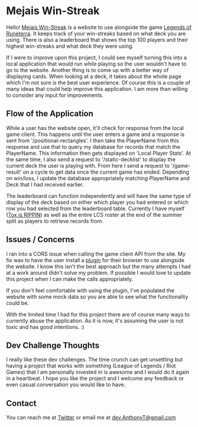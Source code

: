 # Mejais Win-Streak

Hello! [Mejais Win-Streak](https://mejais-winstreak.com/) is a website to use alongside the game [Legends of Runeterra](https://playruneterra.com/en-us/). It keeps track of your win-streaks based on what deck you are using. There is also a leaderboard that shows the top 100 players and their highest win-streaks and what deck they were using.

If I were to improve upon this project, I could see myself turning this into a local application that would run while playing so the user wouldn't have to go to the website. Another thing is to come up with a better way of displaying cards. When looking at a deck, it takes about the whole page which I'm not sure is the best user experience. Of course this is a couple of many ideas that could help improve this application. I am more than willing to consider any input for improvements.

## Flow of the Application

While a user has the website open, it'll check for response from the local game client.  This happens until the user enters a game and a response is sent from '/positional-rectangles'. I then take the PlayerName from this response and use that to query my database for records that match the PlayerName.  This information then gets displayed on 'Local Player Stats'.  At the same time, I also send a request to '/static-decklist' to display the current deck the user is playing with.  From here I send a request to '/game-result' on a cycle to get data once the current game has ended. Depending on win/loss, I update the database appropriately matching PlayerName and Deck that I had received earlier.  

The leaderboard can function independently and will have the same type of display of the deck based on either which player you had entered or which row you had selected from the leaderboard table.  Currently I have myself ([Tox is RIPPIN](https://lol.mobalytics.gg/summoner/na/tox%20is%20rippin/overview?season=13)) as well as the entire LCS roster at the end of the summer split as players to retrieve records from.

## Issues / Concerns

I ran into a CORS issue when calling the game client API from the site. My fix was to have the user install a [plugin](https://chrome.google.com/webstore/detail/allow-cors-access-control/lhobafahddgcelffkeicbaginigeejlf?hl=en) for their browser to use alongside the website. I know this isn't the best approach but the many attempts I had at a work around didn't solve my problem. If possible I would love to update this project when I can make the calls appropriately.

If you don't feel comfortable with using the plugin, I've populated the website with some mock data so you are able to see what the functionality could be.

With the limited time I had for this project there are of course many ways to currently abuse the application. As it is now, it's assuming the user is not toxic and has good intentions. :)

## Dev Challenge Thoughts

I really like these dev challenges. The time crunch can get unsettling but having a project that works with something (League of Legends / Riot Games) that I am personally invested in is awesome and I would do it again in a heartbeat. I hope you like the project and I welcome any feedback or even casual conversation you would like to have.

## Contact

You can reach me at [Twitter](https://twitter.com/_Toxey) or email me at dev.AnthonyT@gmail.com
